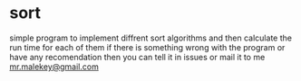  # sort
simple program to implement diffrent sort algorithms and then calculate the run time for each of them
if there is something wrong with the program or have any recomendation then you can tell it in issues or mail it to me
mr.malekey@gmail.com
